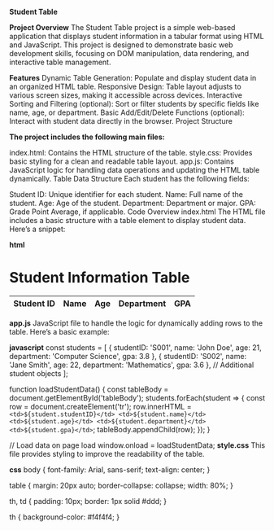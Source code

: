 **Student Table**

**Project Overview**
The Student Table project is a simple web-based application that displays student information in a tabular format using HTML and JavaScript. This project is designed to demonstrate basic web development skills, focusing on DOM manipulation, data rendering, and interactive table management.

**Features**
Dynamic Table Generation: Populate and display student data in an organized HTML table.
Responsive Design: Table layout adjusts to various screen sizes, making it accessible across devices.
Interactive Sorting and Filtering (optional): Sort or filter students by specific fields like name, age, or department.
Basic Add/Edit/Delete Functions (optional): Interact with student data directly in the browser.
Project Structure

**The project includes the following main files:**

index.html: Contains the HTML structure of the table.
style.css: Provides basic styling for a clean and readable table layout.
app.js: Contains JavaScript logic for handling data operations and updating the HTML table dynamically.
Table Data Structure
Each student has the following fields:

Student ID: Unique identifier for each student.
Name: Full name of the student.
Age: Age of the student.
Department: Department or major.
GPA: Grade Point Average, if applicable.
Code Overview
index.html
The HTML file includes a basic structure with a table element to display student data. Here’s a snippet:

**html**
<!DOCTYPE html>
<html lang="en">
<head>
    <meta charset="UTF-8">
    <title>Student Table</title>
    <link rel="stylesheet" href="style.css">
</head>
<body>
    <h1>Student Information Table</h1>
    <table id="studentTable">
        <thead>
            <tr>
                <th>Student ID</th>
                <th>Name</th>
                <th>Age</th>
                <th>Department</th>
                <th>GPA</th>
            </tr>
        </thead>
        <tbody id="tableBody">
            <!-- Student rows will be added here dynamically -->
        </tbody>
    </table>
    <script src="app.js"></script>
</body>
</html>

**app.js**
JavaScript file to handle the logic for dynamically adding rows to the table. Here’s a basic example:

**javascript**
const students = [
    { studentID: 'S001', name: 'John Doe', age: 21, department: 'Computer Science', gpa: 3.8 },
    { studentID: 'S002', name: 'Jane Smith', age: 22, department: 'Mathematics', gpa: 3.6 },
    // Additional student objects
];

function loadStudentData() {
    const tableBody = document.getElementById('tableBody');
    students.forEach(student => {
        const row = document.createElement('tr');
        row.innerHTML = `
            <td>${student.studentID}</td>
            <td>${student.name}</td>
            <td>${student.age}</td>
            <td>${student.department}</td>
            <td>${student.gpa}</td>
        `;
        tableBody.appendChild(row);
    });
}

// Load data on page load
window.onload = loadStudentData;
**style.css**
This file provides styling to improve the readability of the table.

**css**
body {
    font-family: Arial, sans-serif;
    text-align: center;
}

table {
    margin: 20px auto;
    border-collapse: collapse;
    width: 80%;
}

th, td {
    padding: 10px;
    border: 1px solid #ddd;
}

th {
    background-color: #f4f4f4;
}
